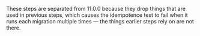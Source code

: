 These steps are separated from 11.0.0 because they drop things that are used in previous steps, which causes the idempotence test to fail when it runs each migration multiple times — the things earlier steps rely on are not there.
